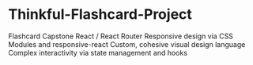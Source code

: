 # Thinkful-Flashcard-Project
 Flashcard Capstone
React / React Router Responsive design via CSS Modules and responsive-react Custom, cohesive visual design language Complex interactivity via state management and hooks
